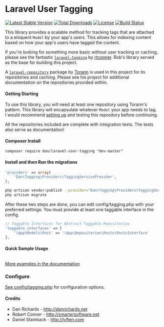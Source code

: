 Laravel User Tagging
============

[![Latest Stable Version](https://poser.pugx.org/dan/laravel-user-tagging/v/stable.svg)](https://packagist.org/packages/dan/laravel-user-tagging)
[![Total Downloads](https://poser.pugx.org/dan/laravel-user-tagging/downloads.svg)](https://packagist.org/packages/dan/laravel-user-tagging)
[![License](https://poser.pugx.org/dan/laravel-user-tagging/license.svg)](https://packagist.org/packages/dan/laravel-user-tagging)
[![Build Status](https://travis-ci.org/danrichards/laravel-user-tagging.svg?branch=master)](https://travis-ci.org/danrichards/laravel-user-tagging)

This library provides a scalable method for tracking tags that are attached to
a eloquent `Model` by your app's users. This allows for indexing content based
on how your app's users have tagged the content.

If you're looking for something more basic without user tracking or caching,
please see the fantastic [`laravel-tagging`](https://github.com/rtconner/laravel-tagging)
by [rtconner](https://github.com/rtconner). Rob's library served as the base
for building this project.

A [`laravel-repository`](https://github.com/Torann/laravel-repository) package
by [Torann](https://github.com/Torann) is used in this project for its
repositories and caching. Please see his project for additional documentation
on the repositories provided within.


#### Getting Starting

To use this library, you will need at least one repository using Torann's
pattern. This library will encapsulate whatever `Model` your app needs to tag.
I would recommend [setting up](https://github.com/Torann/laravel-repository)
and testing this repository before continuing.

All the repositories included are complete with integration tests. The tests
also serve as documentation!

#### Composer Install
	
```shell
composer require dan/laravel-user-tagging "dev-master"
```

#### Install and then Run the migrations

```php
'providers' => array(
	'Dan\Tagging\Providers\TaggingServiceProvider',
);
```
```bash
php artisan vendor:publish --provider="Dan\Tagging\Providers\TaggingServiceProvider"
php artisan migrate
```

After these two steps are done, you can edit config/tagging.php with your
preferred settings. You must provide at least one taggable interface in the
config.

```php
// Taggable Interfaces for Abstract Taggable Repositories
'taggable_interfaces' => [
    '\App\Models\Post' => '\App\Repositories\Posts\PostsInterface'
],
```
#### Quick Sample Usage

```php

```

[More examples in the documentation](docs/usage-examples.md)

### Configure

[See config/tagging.php](config/tagging.php) for configuration options.

#### Credits

 - Dan Richards - http://danrichards.net
 - Robert Conner - http://smartersoftware.net
 - Daniel Stainback - http://lyften.com
